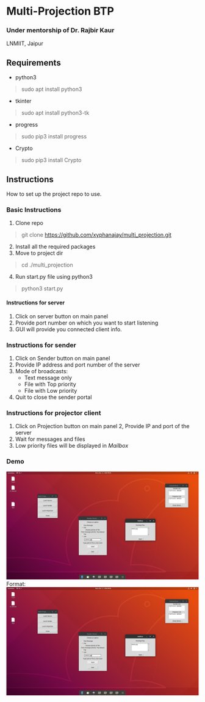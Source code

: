 # Multi-Projection BTP
### Under mentorship of Dr. Rajbir Kaur
LNMIIT, Jaipur

## Requirements
* python3
> sudo apt install python3
* tkinter
> sudo apt install python3-tk
* progress
> sudo pip3 install progress
* Crypto
> sudo pip3 install Crypto

## Instructions
How to set up the project repo to use.

### Basic Instructions
1. Clone repo
> git clone https://github.com/xyphanajay/multi_projection.git
2. Install all the required packages
3. Move to project dir
> cd ./multi_projection
4. Run start.py file using python3
> python3 start.py

#### Instructions for server
1. Click on server button on main panel
2. Provide port number on which you want to start listening
3. GUI will provide you connected client info.

### Instructions for sender
1. Click on Sender button on main panel
2. Provide IP address and port number of the server
3. Mode of broadcasts:
	* Text message only
	* File with Top priority
	* File with Low priority
4. Quit to close the sender portal

### Instructions for projector client
1. Click on Projection button on main panel
2, Provide IP and port of the server
3. Wait for messages and files
4. Low priority files will be displayed in *Mailbox*

### Demo

![Multi-Projection](Testing.png)
Format: ![Alt Text](Testing.png)
